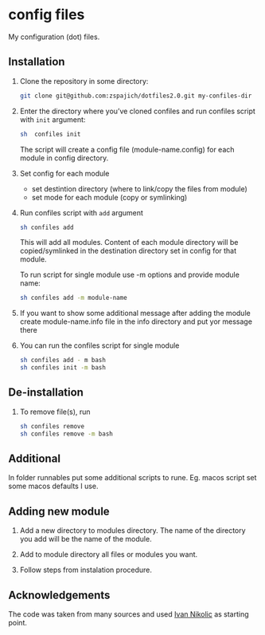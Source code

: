 # config files

My configuration (dot) files.

## Installation

1. Clone the repository in some directory:

	```bash
	git clone git@github.com:zspajich/dotfiles2.0.git my-confiles-dir
	```

1. Enter the directory where you’ve cloned confiles and run confiles script with `init` argument:

	```bash
	sh  confiles init
	```

	The script will create a config file (module-name.config) for each module in config directory.

2. Set config for each module 
	- set destintion directory (where to link/copy the files from module)
	- set mode for each module (copy or symlinking)

3. Run confiles script with `add` argument

	```bash
	sh confiles add
	```
	This will add all modules. 
	Content of each module directory will be copied/symlinked in the destination directory set in config for that module.


	To run script for single module use -m options and provide module name:
	```bash
	sh confiles add -m module-name
	```

4. If you want to show some additional message after adding the module create module-name.info file in the info directory and put yor message 
	there

5. You can run the confiles script for single module
	```bash
	sh confiles add - m bash
	sh confiles init -m bash
	```

## De-installation

1. To remove file(s), run 
	```bash
	sh confiles remove
	sh confiles remove -m bash
	```

## Additional

In folder runnables put some additional scripts to rune. Eg. macos script set some macos defaults I use.

## Adding new module

1. Add a new directory to modules directory. The name of the directory you add will be the name of the module.

2. Add to module directory all files or modules you want.

3. Follow steps from instalation procedure.

## Acknowledgements

The code was taken from many sources and used [Ivan Nikolic](https://github.com/niksy/dotfiles) as starting point.